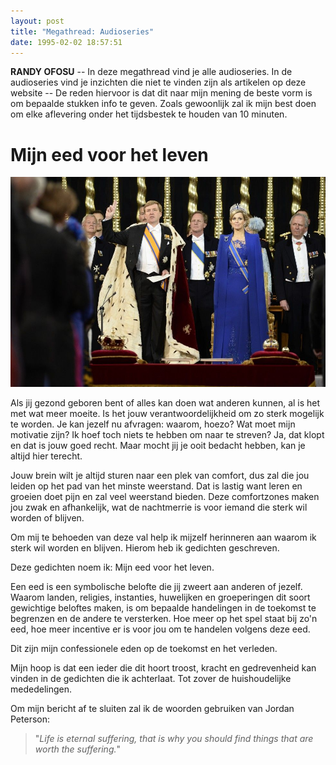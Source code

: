 ```yaml
---
layout: post
title: "Megathread: Audioseries"
date: 1995-02-02 18:57:51
---
```


**RANDY OFOSU** -- In deze megathread vind je alle audioseries. In de audioseries vind je inzichten die niet te vinden zijn als artikelen op deze website -- De reden hiervoor is dat dit naar mijn mening de beste vorm is om bepaalde stukken info te geven. Zoals gewoonlijk zal ik mijn best doen om elke aflevering onder het tijdsbestek te houden van 10 minuten. 

# Mijn eed voor het leven

<img src="/assets/img/Oath.jpg" title="De koningseed" alt="Een afbeelding van de eed van Willem-Alexander">

Als jij gezond geboren bent of alles kan doen wat anderen kunnen, al is het met wat meer moeite. Is het jouw verantwoordelijkheid om zo sterk mogelijk te worden. Je kan jezelf nu afvragen: waarom, hoezo? Wat moet mijn motivatie zijn? Ik hoef toch niets te hebben om naar te streven? Ja, dat klopt en dat is jouw goed recht. Maar mocht jij je ooit bedacht hebben, kan je altijd hier terecht.

Jouw brein wilt je altijd sturen naar een plek van comfort, dus zal die jou leiden op het pad van het minste weerstand. Dat is lastig want leren en groeien doet pijn en zal veel weerstand bieden. Deze comfortzones maken jou zwak en afhankelijk, wat de nachtmerrie is voor iemand die sterk wil worden of blijven. 

Om mij te behoeden van deze val help ik mijzelf herinneren aan waarom ik sterk wil worden en blijven. Hierom heb ik gedichten geschreven. 

Deze gedichten noem ik: Mijn eed voor het leven.

Een eed is een symbolische belofte die jij zweert aan anderen of jezelf. Waarom landen, religies, instanties, huwelijken en groeperingen dit soort gewichtige beloftes maken, is om bepaalde handelingen in de toekomst te begrenzen en de andere te versterken. Hoe meer op het spel staat bij zo'n eed, hoe meer incentive er is voor jou om te handelen volgens deze eed.

Dit zijn mijn confessionele eden op de toekomst en het verleden. 

Mijn hoop is dat een ieder die dit hoort troost, kracht en gedrevenheid kan vinden in de gedichten die ik achterlaat. 
Tot zover de huishoudelijke mededelingen.

Om mijn bericht af te sluiten zal ik de woorden gebruiken van Jordan Peterson:

>"*Life is eternal suffering, that is why you should find things that are worth the suffering.*"
